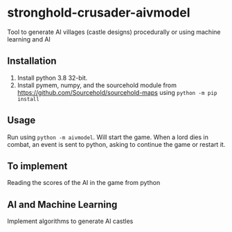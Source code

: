 # stronghold-crusader-aivmodel
Tool to generate AI villages (castle designs) procedurally or using machine learning and AI

## Installation
1. Install python 3.8 32-bit.
2. Install pymem, numpy, and the sourcehold module from https://github.com/Sourcehold/sourcehold-maps using `python -m pip install`

## Usage
Run using `python -m aivmodel`.
Will start the game. When a lord dies in combat, an event is sent to python, asking to continue the game or restart it.

## To implement
Reading the scores of the AI in the game from python

## AI and Machine Learning
Implement algorithms to generate AI castles
